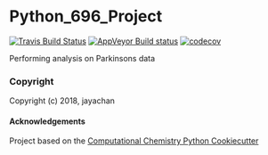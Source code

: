 Python_696_Project
==============================
[//]: # (Badges)
[![Travis Build Status](https://travis-ci.org/REPLACE_WITH_OWNER_ACCOUNT/Python_696_Project.png)](https://travis-ci.org/REPLACE_WITH_OWNER_ACCOUNT/Python_696_Project)
[![AppVeyor Build status](https://ci.appveyor.com/api/projects/status/REPLACE_WITH_APPVEYOR_LINK/branch/master?svg=true)](https://ci.appveyor.com/project/REPLACE_WITH_OWNER_ACCOUNT/Python_696_Project/branch/master)
[![codecov](https://codecov.io/gh/REPLACE_WITH_OWNER_ACCOUNT/Python_696_Project/branch/master/graph/badge.svg)](https://codecov.io/gh/REPLACE_WITH_OWNER_ACCOUNT/Python_696_Project/branch/master)

Performing analysis on Parkinsons data

### Copyright

Copyright (c) 2018, jayachan


#### Acknowledgements
 
Project based on the 
[Computational Chemistry Python Cookiecutter](https://github.com/choderalab/cookiecutter-python-comp-chem)
